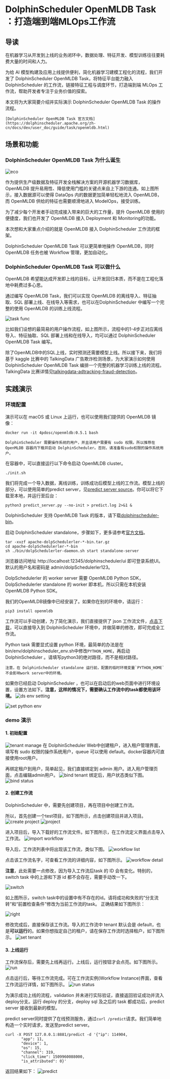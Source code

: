 # DolphinScheduler OpenMLDB Task：打造端到端MLOps工作流

## 导读
在机器学习从开发到上线的业务闭环中，数据处理、特征开发、模型训练往往要耗费大量的时间和人力。

为给 AI 模型构建及应用上线提供便利，简化机器学习建模工程化的流程，我们开发了 DolphinScheduler OpenMLDB Task，将特征平台能力融入 DolphinScheduler 的工作流，链接特征工程与调度环节，打造端到端 MLOps 工作流，帮助开发者专注于业务价值的探索。

本文将为大家简要介绍并实际演示 DolphinScheduler OpenMLDB Task 的操作流程。

```{seealso}
[DolphinScheduler OpenMLDB Task 官方文档](https://dolphinscheduler.apache.org/zh-cn/docs/dev/user_doc/guide/task/openmldb.html)
```

## 场景和功能
### DolphinScheduler OpenMLDB Task 为什么诞生

![eco](images/ecosystem.png)

作为提供生产级数据及特征开发全栈解决方案的开源机器学习数据库，OpenMLDB 提升易用性、降低使用门槛的关键点来自上下游的连通。如上图所示，接入数据源可以使得 DataOps 内的数据更加简单轻松地流入 OpenMLDB，而 OpenMLDB 供给的特征也需要顺滑地进入 ModelOps，接受训练。

为了减少每个开发者手动完成接入带来的巨大的工作量，提升 OpenMLDB 使用的便捷度，我们也开发了 OpenMLDB 接入 Deployment 和 Monitoring的功能。

本次想和大家重点介绍的就是 OpenMLDB 接入 DolphinScheduler 工作流的框架。

DolphinScheduler OpenMLDB Task 可以更简单地操作 OpenMLDB，同时 OpenMLDB 任务也被 Workflow 管理，更加自动化。

### DolphinScheduler OpenMLDB Task 可以做什么

OpenMLDB 希望能达成开发即上线的目标，让开发回归本质，而不是在工程化落地中耗费过多心思。

通过编写 OpenMLDB Task，我们可以实现 OpenMLDB 的离线导入、特征抽取、SQL 部署上线、在线导入等需求，也可以在DolphinScheduler 中编写一个完整的使用 OpenMLDB 的训练上线流程。

![task func](images/task_func.png)

比如我们设想的最简易的用户操作流程，如上图所示，流程中的1-4步正对应离线导入、特征抽取、SQL 部署上线和在线导入，均可以通过 DolphinScheduler OpenMLDB Task 编写。

除了OpenMLDB中的SQL上线，实时预测还需要模型上线。所以接下来，我们将基于 kaggle 比赛中的 TalkingData 广告欺诈检测场景，为大家演示如何使用 DolphinScheduler OpenMLDB Task 编排一个完整的机器学习训练上线的流程。TalkingData 比赛详情见[talkingdata-adtracking-fraud-detection](https://www.kaggle.com/competitions/talkingdata-adtracking-fraud-detection/discussion)。

## 实践演示
### 环境配置
演示可以在 macOS 或 Linux 上运行，也可以使用我们提供的 OpenMLDB 镜像：
```
docker run -it 4pdosc/openmldb:0.5.1 bash
```
```{attention}
DolphinScheduler 需要操作系统的用户，并且该用户需要有 sudo 权限。所以推荐在 OpenMLDB 容器内下载并启动 DolphinScheduler。否则，请准备有sudo权限的操作系统用户。
```

在容器中，可以直接运行以下命令启动 OpenMLDB cluster。
```
./init.sh
```

我们将完成一个导入数据，离线训练，训练成功后模型上线的工作流。模型上线的部分，可以使用简单的predict server，见[predict server source](https://raw.githubusercontent.com/4paradigm/OpenMLDB/main/demo/talkingdata-adtracking-fraud-detection/predict_server.py)。你可以将它下载至本地，并运行至后台：
```
python3 predict_server.py --no-init > predict.log 2>&1 &
```

DolphinScheduler 支持 OpenMLDB Task 的版本，请下载[dolphinscheduler-bin](https://github.com/4paradigm/OpenMLDB/releases/download/v0.5.1/apache-dolphinscheduler-dev-SNAPSHOT-bin.tar.gz)。

启动 DolphinScheduler standalone，步骤如下，更多请参考[官方文档](https://dolphinscheduler.apache.org/en-us/docs/3.0.0/user_doc/guide/installation/standalone.html)。
```
tar -xvzf apache-dolpSchedulerler-*-bin.tar.gz
cd apache-dolpSchedulerler-*-bin
sh ./bin/dolpSchedulerler-daemon.sh start standalone-server
```

浏览器访问地址 http://localhost:12345/dolphinscheduler/ui 即可登录系统UI。默认的用户名和密码是 admin/dolpSchedulerler123。

DolpSchedulerler 的 worker server 需要 OpenMLDB Python SDK，DolpSchedulerler standalone 的 worker 即本机，所以只需在本机安装OpenMLDB Python SDK。

我们的OpenMLDB镜像中已经安装了。如果你在别的环境中，请运行：
```
pip3 install openmldb
```

工作流可以手动创建，为了简化演示，我们直接提供了 json 工作流文件，[点击下载](https://github.com/4paradigm/OpenMLDB/releases/download/v0.5.1/workflow_openmldb_demo.json)，可以直接导入到 DolphinScheduler 环境中，并做简单的修改，即可完成全工作流。

Python task 需要显式设置 python 环境，最简单的办法是在bin/env/dolphinscheduler_env.sh中修改`PYTHON_HOME`，再启动 DolphinScheduler 。请填写python3的绝对路径，而不是相对路径。
```{caution}
注意，在 DolphinScheduler standalone 运行前，配置的临时环境变量`PYTHON_HOME`不会影响work server中的环境。
```
如果你已经启动 DolphinScheduler ，也可以在启动后的web页面中进行环境设置，设置方法如下。**注意，这样的情况下，需要确认工作流中的task都使用该环境。**
![ds env setting](images/ds_env_setting.png)

![set python env](images/set_python_env.png)

### demo 演示

#### 1. 初始配置

![tenant manage](images/ds_tenant_manage.png)
在 DolphinScheduler Web中创建租户，进入租户管理界面，填写有 sudo 权限的操作系统用户，queue 可以使用 default。docker容器内可直接使用root用户。

再绑定租户到用户，简单起见，我们直接绑定到 admin 用户。进入用户管理页面，点击编辑admin用户。
![bind tenant](images/ds_bind_tenant.png)
绑定后，用户状态类似下图。
![bind status](images/ds_bind_status.png)

#### 2. 创建工作流
DolphinScheduler 中，需要先创建项目，再在项目中创建工作流。

所以，首先创建一个test项目，如下图所示，点击创建项目并进入项目。
![create project](images/ds_create_project.png)
![project](images/ds_project.png)

进入项目后，导入下载好的工作流文件。如下图所示，在工作流定义界面点击导入工作流。
![import workflow](images/ds_import_workflow.png)

导入后，工作流列表中将出现该工作流，类似下图。
![workflow list](images/ds_workflow_list.png)

点击该工作流名字，可查看工作流的详细内容，如下图所示。
![workflow detail](images/ds_workflow_detail.png)

**注意**，此处需要一点修改，因为导入工作流后task 的 ID 会有变化。特别的，switch task 中的上游和下游 id 都不会存在，需要手动改一下。

![switch](images/ds_switch.png)

如上图所示，switch task中的设置中有不存在的id。请将成功和失败的“分支流转”和“前置检查条件”修改为当前工作流的task。
正确结果如下图所示：

![right](images/ds_switch_right.png)

修改完成后，直接保存该工作流。导入的工作流中 tenant 默认会是 default，也是**可以运行**的。如果你想指定自己的租户，请在保存工作流时选择租户，如下图所示。
![set tenant](images/ds_set_tenant.png)

#### 3. 上线运行

工作流保存后，需要先上线再运行。上线后，运行按钮才会点亮。如下图所示。
![run](images/ds_run.png)

点击运行后，等待工作流完成。可在工作流实例(Workflow Instance)界面，查看工作流运行详情，如下图所示。
![run status](images/ds_run_status.png)

为演示成功上线的流程，validation 并未进行实际验证，直接返回验证成功并流入deploy分支。运行 deploy 的分支，deploy  sql 及之后的 task 都成功后，predict server 接收到最新的模型。

predict server同时提供了在线预测服务，通过`curl /predict`请求。我们简单地构造一个实时请求，发送至predict server。
```
curl -X POST 127.0.0.1:8881/predict -d '{"ip": 114904,
       "app": 11,
       "device": 1,
       "os": 15,
       "channel": 319,
       "click_time": 1509960088000,
       "is_attributed": 0}'
```
返回结果如下：
![predict](images/ds_predict.png)
